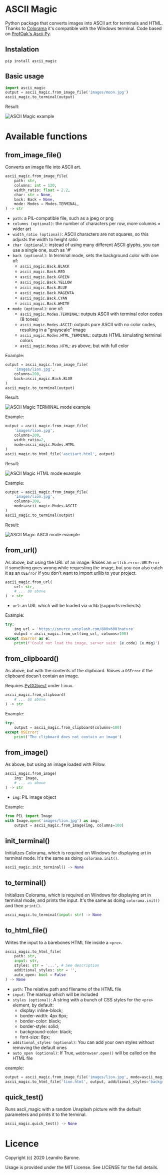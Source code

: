 # ASCII Magic

Python package that converts images into ASCII art for terminals and HTML. Thanks to [Colorama](https://github.com/tartley/colorama) it's compatible with the Windows terminal. Code based on [ProfOak's Ascii Py](https://github.com/ProfOak/Ascii_py/).

## Instalation

    pip install ascii_magic

## Basic usage

```python
import ascii_magic
output = ascii_magic.from_image_file('images/moon.jpg')
ascii_magic.to_terminal(output)
```

Result:

![ASCII Magic example](https://raw.githubusercontent.com/LeandroBarone/python-ascii_magic/master/example_moon.png)

# Available functions

## from_image_file()

Converts an image file into ASCII art.

```python
ascii_magic.from_image_file(
    path: str,
    columns: int = 120,
    width_ratio: float = 2.2,
    char: str = None,
    back: Back = None,
    mode: Modes = Modes.TERMINAL,
) -> str
```

- ```path```: a PIL-compatible file, such as a jpeg or png
- ```columns (optional)```: the number of characters per row, more columns = wider art
- ```width_ratio (optional)```: ASCII characters are not squares, so this adjusts the width to height ratio
- ```char (optional)```: instead of using many different ASCII glyphs, you can use a single one, such as '#'
- ```back (optional)```: In terminal mode, sets the background color with one of:
  - ```ascii_magic.Back.BLACK```
  - ```ascii_magic.Back.RED```
  - ```ascii_magic.Back.GREEN```
  - ```ascii_magic.Back.YELLOW```
  - ```ascii_magic.Back.BLUE```
  - ```ascii_magic.Back.MAGENTA```
  - ```ascii_magic.Back.CYAN```
  - ```ascii_magic.Back.WHITE```
- ```mode (optional)```: one of:
  - ```ascii_magic.Modes.TERMINAL```: outputs ASCII with terminal color codes (8 tones)
  - ```ascii_magic.Modes.ASCII```: outputs pure ASCII with no color codes, resulting in a "grayscale" image
  - ```ascii_magic.Modes.HTML_TERMINAL```: outputs HTML simulating terminal colors
  - ```ascii_magic.Modes.HTML```: as above, but with full color

Example:

```python
output = ascii_magic.from_image_file(
    'images/lion.jpg',
    columns=200,
    back=ascii_magic.Back.BLUE
)
ascii_magic.to_terminal(output)
```

Result:

![ASCII Magic TERMINAL mode example](https://raw.githubusercontent.com/LeandroBarone/python-ascii_magic/master/example_lion_blue.png)

Example:

```python
output = ascii_magic.from_image_file(
    'images/lion.jpg',
    columns=200,
    width_ratio=2,
    mode=ascii_magic.Modes.HTML
)
ascii_magic.to_html_file('asciiart.html', output)
```

Result:

![ASCII Magic HTML mode example](https://raw.githubusercontent.com/LeandroBarone/python-ascii_magic/master/example_lion_html.png)

Example:

```python
output = ascii_magic.from_image_file(
    'images/lion.jpg',
    columns=200,
    mode=ascii_magic.Modes.ASCII
)
ascii_magic.to_terminal(output)
```

Result:

![ASCII Magic ASCII mode example](https://raw.githubusercontent.com/LeandroBarone/python-ascii_magic/master/example_lion_ascii.png)

## from_url()

As above, but using the URL of an image. Raises an ```urllib.error.URLError``` if something goes wrong while requesting the image, but you can also catch it as an ```OSError``` if you don't want to import urllib to your project.

```python
ascii_magic.from_url(
    url: str,
    # ... as above
) -> str
```

- ```url```: an URL which will be loaded via urllib (supports redirects)

Example:

```python
try:
    img_url = 'https://source.unsplash.com/800x600?nature'
    output = ascii_magic.from_url(img_url, columns=100)
except OSError as e:
    print(f'Could not load the image, server said: {e.code} {e.msg}')
```

## from_clipboard()

As above, but with the contents of the clipboard. Raises a ```OSError``` if the clipboard doesn't contain an image.

Requires [PyGObject](https://pygobject.readthedocs.io/en/latest/getting_started.html) under Linux.

```python
ascii_magic.from_clipboard(
    # ... as above
) -> str
```

Example:

```python
try:
    output = ascii_magic.from_clipboard(columns=100)
except OSError:
    print('The clipboard does not contain an image')
```

## from_image()

As above, but using an image loaded with Pillow.

```python
ascii_magic.from_image(
    img: Image,
    # ... as above
) -> str
```

- ```img```: PIL image object

Example:

```python
from PIL import Image
with Image.open('images/lion.jpg') as img:
    output = ascii_magic.from_image(img, columns=100)
```

## init_terminal()

Initializes Colorama, which is required on Windows for displaying art in terminal mode. It's the same as doing ```colorama.init()```.

```python
ascii_magic.init_terminal() -> None
```

## to_terminal()

Initializes Colorama, which is required on Windows for displaying art in terminal mode, and prints the input. It's the same as doing ```colorama.init()``` and then ```print()```.

```python
ascii_magic.to_terminal(input: str) -> None
```

## to_html_file()

Writes the input to a barebones HTML file inside a ```<pre>```.

```python
ascii_magic.to_html_file(
    path: str,
    input: str,
    styles: str = '...', # See description
    additional_styles: str = '',
    auto_open: bool = False
) -> None
```

- ```path```: The relative path and filename of the HTML file
- ```input```: The markup which will be included
- ```styles (optional)```: A string with a bunch of CSS styles for the ```<pre>``` element, by default:
  - display: inline-block;
  - border-width: 4px 6px;
  - border-color: black;
  - border-style: solid;
  - background-color: black;
  - font-size: 8px;
- ```additional_styles (optional)```: You can add your own styles without removing the default ones
- ```auto_open (optional)```: If True, ```webbrowser.open()``` will be called on the HTML file

example:

```python
output = ascii_magic.from_image_file('images/lion.jpg', mode=ascii_magic.Modes.HTML)
ascii_magic.to_html_file('lion.html', output, additional_styles='background: #222;')
```

## quick_test()

Runs ascii_magic with a random Unsplash picture with the default parameters and prints it to the terminal.

```python
ascii_magic.quick_test() -> None
```

# Licence

Copyright (c) 2020 Leandro Barone.

Usage is provided under the MIT License. See LICENSE for the full details.